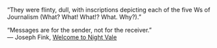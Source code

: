 “They were flinty, dull, with inscriptions depicting each of the five Ws of Journalism (What? What! What!? What. Why?).”

“Messages are for the sender, not for the receiver.”  
― Joseph Fink, [Welcome to Night Vale](https://www.goodreads.com/work/quotes/42677282)